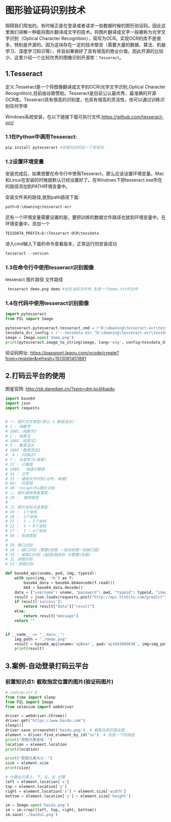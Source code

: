 # 图形验证码识别技术

阻碍我们爬⾍的。有时候正是在登录或者请求⼀些数据时候的图形验证码。因此这⾥我们讲解⼀种能将图⽚翻译成⽂字的技术。将图⽚翻译成⽂字⼀般被称为光学⽂字识别（Optical Character Recognition），简写为OCR。实现OCR的库不是很多，特别是开源的。因为这块存在⼀定的技术壁垒（需要⼤量的数据、算法、机器学习、深度学习知识等），并且如果做好了具有很⾼的商业价值。因此开源的⽐较少。这⾥介绍⼀个⽐较优秀的图像识别开源库：`Tesseract`。

## 1.Tesseract

定义:Tesseract是⼀个将图像翻译成⽂字的OCR(光学⽂字识别,Optical Character Recognition),⽬前由⾕歌赞助。Tesseract是⽬前公认最优秀、最准确的开源OCR库。Tesseract具有很⾼的识别度，也具有很⾼的灵活性，他可以通过训练识别任何字体

Windows系统安装，在以下链接下载可执⾏⽂件,https://github.com/tesseract-ocr/

### 1.1在Python中调⽤Tesseract: 

```python
pip install pytesseract #安装对应的这一个安装包
```

### 1.2设置环境变量

安装完成后，如果想要在命令⾏中使⽤Tesseract，那么应该设置环境变量。Mac和Linux在安装的时候就默认已经设置好了。在Windows下把tesseract.exe所在的路径添加到PATH环境变量中。

安装文件夹的路径,放到path路径下面: 

```python
path=D:\downing\tesseract-ocr
```

还有⼀个环境变量需要设置的是，要把训练的数据⽂件路径也放到环境变量中。在环境变量中，添加⼀个

```python
TESSDATA_PREFIX=D:\Tesseract-OCR\tessdata
```

进⼊cmd输⼊下⾯的命令查看版本，正常运⾏则安装成功

```python
tesseract --version
```

### 1.3在命令⾏中使⽤tesseract识别图像

tesseract 图⽚路径 ⽂件路径

```python
 tesseract demo.png demo #会在当前文件夹,生成一个demo.txt的文件
```

### 1.4在代码中使⽤tesseract识别图像

```python
import pytesseract
from PIL import Image

pytesseract.pytesseract.tesseract_cmd = r'D:\downing\tesseract-ocr\tesseract.exe'
tessdata_dir_config = r'--tessdata-dir "D:\downing\tesseract-ocr\tessdata"'
image = Image.open('demo.png')
print(pytesseract.image_to_string(image, lang='eng', config=tessdata_dir_config))
```

验证码网址: https://passport.lagou.com/vcode/create?from=register&refresh=1513081451891

## 2.打码云平台的使用

图鉴官网: http://sb.daredian.cn/?spm=dm.pc@baidu

```python
import base64
import json
import requests


# 一、图片文字类型(默认 3 数英混合)：
# 1 : 纯数字
# 1001：纯数字2
# 2 : 纯英文
# 1002：纯英文2
# 3 : 数英混合
# 1003：数英混合2
#  4 : 闪动GIF
# 7 : 无感学习(独家)
# 11 : 计算题
# 1005:  快速计算题
# 16 : 汉字
# 32 : 通用文字识别(证件、单据)
# 66:  问答题
# 49 :recaptcha图片识别
# 二、图片旋转角度类型：
# 29 :  旋转类型
#
# 三、图片坐标点选类型：
# 19 :  1个坐标
# 20 :  3个坐标
# 21 :  3 ~ 5个坐标
# 22 :  5 ~ 8个坐标
# 27 :  1 ~ 4个坐标
# 48 : 轨迹类型
#
# 四、缺口识别
# 18 : 缺口识别（需要2张图 一张目标图一张缺口图）
# 33 : 单缺口识别（返回X轴坐标 只需要1张图）
# 五、拼图识别
# 53：拼图识别

def base64_api(uname, pwd, img, typeid):
    with open(img, 'rb') as f:
        base64_data = base64.b64encode(f.read())
        b64 = base64_data.decode()
    data = {"username": uname, "password": pwd, "typeid": typeid, "image": b64}
    result = json.loads(requests.post("http://api.ttshitu.com/predict", json=data).text)
    if result['success']:
        return result["data"]["result"]
    else:
        return result["message"]
    return ""


if __name__ == "__main__":
    img_path = "./demo.png"
    result = base64_api(uname='xpBear', pwd='xp1693889638', img=img_path, typeid=3)
    print(result)
```

## 3.案例-自动登录打码云平台

### 前置知识点1: 截取指定位置的图片(验证码图片)

```python
# coding:utf-8
from time import sleep
from PIL import Image
from selenium import webdriver

driver = webdriver.Chrome()
driver.get("https://www.baidu.com")
sleep(2)
driver.save_screenshot('baidu.png')  # 截取当前页面全图
element = driver.find_element_by_id("su")  # 百度一下的按钮
print("获取元素坐标：")
location = element.location
print(location)

print("获取元素大小：")
size = element.size
print(size)

# 计算出元素上、下、左、右 位置
left = element.location['x']
top = element.location['y']
right = element.location['x'] + element.size['width']
bottom = element.location['y'] + element.size['height']

im = Image.open('baidu.png')
im = im.crop((left, top, right, bottom))
im.save('./baidu1.png')
```

